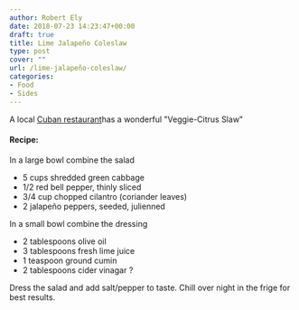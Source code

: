 ```yaml
---
author: Robert Ely
date: 2018-07-23 14:23:47+00:00
draft: true
title: Lime Jalapeño Coleslaw
type: post
cover: ""
url: /lime-jalapeño-coleslaw/
categories:
- Food
- Sides
---
```



A local [Cuban restaurant](http://www.cubacubacafe.com/)has a wonderful "Veggie-Citrus Slaw" 

<!-- more -->

#### Recipe:
In a large bowl combine the salad
  - 5 cups shredded green cabbage
  - 1/2 red bell pepper, thinly sliced
  - 3/4 cup chopped cilantro (coriander leaves)
  - 2 jalapeño peppers, seeded, julienned

In a small bowl combine the dressing
  - 2 tablespoons olive oil
  - 3 tablespoons fresh lime juice
  - 1 teaspoon ground cumin
  - 2 tablespoons cider vinagar ?

Dress the salad and add salt/pepper to taste. Chill over night in the frige for best results.

